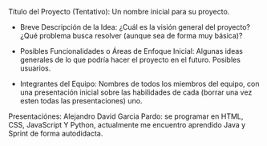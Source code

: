 Título del Proyecto (Tentativo): Un nombre inicial para su
proyecto.

- Breve Descripción de la Idea: ¿Cuál es la visión general del
proyecto? ¿Qué problema busca resolver (aunque sea de forma
muy básica)?

- Posibles Funcionalidades o Áreas de Enfoque Inicial: Algunas
ideas generales de lo que podría hacer el proyecto en el futuro.
Posibles usuarios.

- Integrantes del Equipo: Nombres de todos los miembros del
equipo, con una presentación inicial sobre las habilidades de cada (borrar una vez esten todas las presentaciones)
uno.

Presentaciónes:
Alejandro David Garcia Pardo: se programar en HTML, CSS, JavaScript Y Python, actualmente me encuentro aprendido Java y Sprint de forma autodidacta.